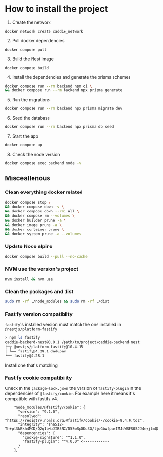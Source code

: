 # How to install the project

1. Create the network

```bash
docker network create caddie_network
```

2. Pull docker dependencies

```bash
docker compose pull
```

3. Build the Nest image

```bash
docker compose build
```

4. Install the dependencies and generate the prisma schemes

```bash
docker compose run --rm backend npm ci \
&& docker compose run --rm backend npx prisma generate
```

5. Run the migrations

```bash
docker compose run --rm backend npx prisma migrate dev
```

6. Seed the database

```bash
docker compose run --rm backend npx prisma db seed
```

7. Start the app

```bash
docker compose up
```

8. Check the node version

```bash
docker compose exec backend node -v
```

## Misceallenous

### Clean everything docker related

```bash
docker compose stop \
&& docker compose down -v \
&& docker compose down --rmi all \
&& docker compose rm --volumes \
&& docker builder prune -a \
&& docker image prune -a \
&& docker container prune \
&& docker system prune -a --volumes
```

### Update Node alpine

```bash
docker compose build --pull --no-cache
```

### NVM use the version's project

```bash
nvm install && nvm use
```

### Clean the packages and dist

```bash
sudo rm -rf ./node_modules && sudo rm -rf ./dist
```

### Fastify version compatibilty

`fastify`'s installed version must match the one installed in `@nestjs/platform-fastify`

```bash
> npm ls fastify
caddie-backend-nest@0.0.1 /path/to/project/caddie-backend-nest
├─┬ @nestjs/platform-fastify@10.4.15
│ └── fastify@4.28.1 deduped
└── fastify@4.28.1
```

Install one that's matching

### Fastify cookie compatibility

Check in the `package-lock.json` the version of `fastify-plugin` in the dependencies of `@fastify/cookie`.
For example here it means it's compatible with fastify v4.

```
    "node_modules/@fastify/cookie": {
      "version": "9.4.0",
      "resolved": "https://registry.npmjs.org/@fastify/cookie/-/cookie-9.4.0.tgz",
      "integrity": "sha512-Th+pt3kEkh4MQD/Q2q1bMuJIB5NX/D5SwSpOKu3G/tjoGbwfpurIMJsWSPS0SJJ4eyjtmQ8OipDQspf8RbUOlg==",
      "dependencies": {
        "cookie-signature": "^1.1.0",
        "fastify-plugin": "^4.0.0" <------------
      }
    },
```
